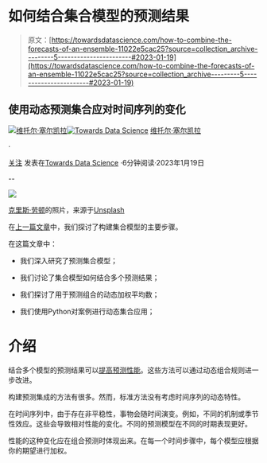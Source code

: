 # 如何结合集合模型的预测结果

> 原文：[https://towardsdatascience.com/how-to-combine-the-forecasts-of-an-ensemble-11022e5cac25?source=collection_archive---------5-----------------------#2023-01-19](https://towardsdatascience.com/how-to-combine-the-forecasts-of-an-ensemble-11022e5cac25?source=collection_archive---------5-----------------------#2023-01-19)

## 使用动态预测集合应对时间序列的变化

[](https://vcerq.medium.com/?source=post_page-----11022e5cac25--------------------------------)[![维托尔·塞尔凯拉](../Images/9e52f462c6bc20453d3ea273eb52114b.png)](https://vcerq.medium.com/?source=post_page-----11022e5cac25--------------------------------)[](https://towardsdatascience.com/?source=post_page-----11022e5cac25--------------------------------)[![Towards Data Science](../Images/a6ff2676ffcc0c7aad8aaf1d79379785.png)](https://towardsdatascience.com/?source=post_page-----11022e5cac25--------------------------------) [维托尔·塞尔凯拉](https://vcerq.medium.com/?source=post_page-----11022e5cac25--------------------------------)

·

[关注](https://medium.com/m/signin?actionUrl=https%3A%2F%2Fmedium.com%2F_%2Fsubscribe%2Fuser%2Fefb5f27c836d&operation=register&redirect=https%3A%2F%2Ftowardsdatascience.com%2Fhow-to-combine-the-forecasts-of-an-ensemble-11022e5cac25&user=Vitor+Cerqueira&userId=efb5f27c836d&source=post_page-efb5f27c836d----11022e5cac25---------------------post_header-----------) 发表在[Towards Data Science](https://towardsdatascience.com/?source=post_page-----11022e5cac25--------------------------------) ·6分钟阅读·2023年1月19日[](https://medium.com/m/signin?actionUrl=https%3A%2F%2Fmedium.com%2F_%2Fvote%2Ftowards-data-science%2F11022e5cac25&operation=register&redirect=https%3A%2F%2Ftowardsdatascience.com%2Fhow-to-combine-the-forecasts-of-an-ensemble-11022e5cac25&user=Vitor+Cerqueira&userId=efb5f27c836d&source=-----11022e5cac25---------------------clap_footer-----------)

--

[](https://medium.com/m/signin?actionUrl=https%3A%2F%2Fmedium.com%2F_%2Fbookmark%2Fp%2F11022e5cac25&operation=register&redirect=https%3A%2F%2Ftowardsdatascience.com%2Fhow-to-combine-the-forecasts-of-an-ensemble-11022e5cac25&source=-----11022e5cac25---------------------bookmark_footer-----------)![](../Images/67181e5ede0e2d3fce12e999390d23fe.png)

[克里斯·劳顿](https://unsplash.com/@chrislawton?utm_source=medium&utm_medium=referral)的照片，来源于[Unsplash](https://unsplash.com/?utm_source=medium&utm_medium=referral)

在[上一篇文章](https://medium.com/towards-data-science/introduction-to-forecasting-ensembles-f63877a2498)中，我们探讨了构建集合模型的主要步骤。

在这篇文章中：

+   我们深入研究了预测集合模型；

+   我们讨论了集合模型如何结合多个预测结果；

+   我们探讨了用于预测组合的动态加权平均数；

+   我们使用Python对案例进行动态集合应用；

# 介绍

结合多个模型的预测结果可以[提高预测性能](https://medium.com/towards-data-science/introduction-to-forecasting-ensembles-f63877a2498)。这些方法可以通过动态组合规则进一步改进。

构建预测集成的方法有很多。然而，标准方法没有考虑时间序列的动态特性。

在时间序列中，由于存在非平稳性，事物会随时间演变。例如，不同的机制或季节性效应。这些会导致相对性能的变化。不同的预测模型在不同的时期表现更好。

性能的这种变化应在组合预测时体现出来。在每一个时间步骤中，每个模型应根据你的期望进行加权。
